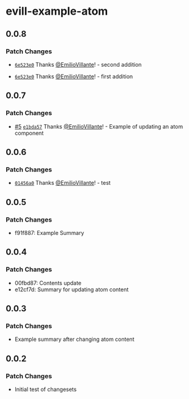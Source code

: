 # evill-example-atom

## 0.0.8

### Patch Changes

- [`6e523e0`](https://github.com/EmilioVillante/design-system-monorepo-poc/commit/6e523e0d676606f1e8d786d8cb2ef8a5d9ded1ec) Thanks [@EmilioVillante](https://github.com/EmilioVillante)! - second addition

- [`6e523e0`](https://github.com/EmilioVillante/design-system-monorepo-poc/commit/6e523e0d676606f1e8d786d8cb2ef8a5d9ded1ec) Thanks [@EmilioVillante](https://github.com/EmilioVillante)! - first addition

## 0.0.7

### Patch Changes

- [#5](https://github.com/EmilioVillante/design-system-monorepo-poc/pull/5) [`e1bda57`](https://github.com/EmilioVillante/design-system-monorepo-poc/commit/e1bda57951c4f5fe1aafc426eb5d482fa2fcf5d4) Thanks [@EmilioVillante](https://github.com/EmilioVillante)! - Example of updating an atom component

## 0.0.6

### Patch Changes

- [`01456a0`](https://github.com/EmilioVillante/design-system-monorepo-poc/commit/01456a0b9d978a7fdb476db515a925433a9d97dd) Thanks [@EmilioVillante](https://github.com/EmilioVillante)! - test

## 0.0.5

### Patch Changes

- f91f887: Example Summary

## 0.0.4

### Patch Changes

- 00fbd87: Contents update
- e12cf7d: Summary for updating atom content

## 0.0.3

### Patch Changes

- Example summary after changing atom content

## 0.0.2

### Patch Changes

- Initial test of changesets
